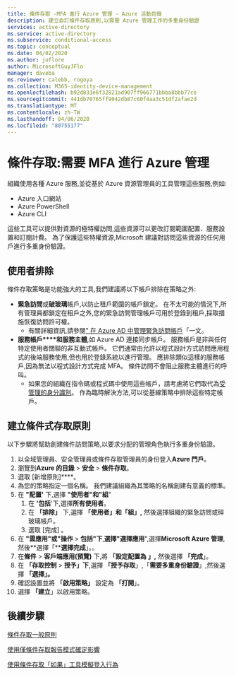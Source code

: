 ```yaml
---
title: 條件存取 -MFA 進行 Azure 管理 - Azure 活動目錄
description: 建立自訂條件存取原則,以需要 Azure 管理工作的多重身份驗證
services: active-directory
ms.service: active-directory
ms.subservice: conditional-access
ms.topic: conceptual
ms.date: 04/02/2020
ms.author: joflore
author: MicrosoftGuyJFlo
manager: daveba
ms.reviewer: calebb, rogoya
ms.collection: M365-identity-device-management
ms.openlocfilehash: b92d833e6f32821ad907ff966771bbba8bbb77ce
ms.sourcegitcommit: 441db70765ff9042db87c60f4aa3c51df2afae2d
ms.translationtype: MT
ms.contentlocale: zh-TW
ms.lasthandoff: 04/06/2020
ms.locfileid: "80755177"
---
```

# <a name="conditional-access-require-mfa-for-azure-management"></a>條件存取:需要 MFA 進行 Azure 管理

組織使用各種 Azure 服務,並從基於 Azure 資源管理員的工具管理這些服務,例如:

* Azure 入口網站
* Azure PowerShell
* Azure CLI

這些工具可以提供對資源的極特權訪問,這些資源可以更改訂閱範圍配置、服務設置和訂閱計費。 為了保護這些特權資源,Microsoft 建議對訪問這些資源的任何用戶進行多重身份驗證。

## <a name="user-exclusions"></a>使用者排除

條件存取策略是功能強大的工具,我們建議將以下帳戶排除在策略之外:

* **緊急訪問**或**破玻璃**帳戶,以防止租戶範圍的帳戶鎖定。 在不太可能的情況下,所有管理員都鎖定在租戶之外,您的緊急訪問管理帳戶可用於登錄到租戶,採取措施恢復訪問許可權。
   * 有關詳細資訊,請參閱[" 在 Azure AD 中管理緊急訪問帳戶](../users-groups-roles/directory-emergency-access.md)「一文。
* **服務帳戶****和服務主體**,如 Azure AD 連接同步帳戶。 服務帳戶是非與任何特定使用者關聯的非互動式帳戶。 它們通常由允許以程式設計方式訪問應用程式的後端服務使用,但也用於登錄系統以進行管理。 應排除類似這樣的服務帳戶,因為無法以程式設計方式完成 MFA。 條件訪問不會阻止服務主體進行的呼叫。
   * 如果您的組織在指令碼或程式碼中使用這些帳戶，請考慮將它們取代為[受管理的身分識別](../managed-identities-azure-resources/overview.md)。 作為臨時解決方法,可以從基線策略中排除這些特定帳戶。

## <a name="create-a-conditional-access-policy"></a>建立條件式存取原則

以下步驟將幫助創建條件訪問策略,以要求分配的管理角色執行多重身份驗證。

1. 以全域管理員、安全管理員或條件存取管理員的身份登入**Azure 門戶**。
1. 瀏覽到**Azure 的目錄** > **安全** > **條件存取**。
1. 選取 [新增原則]****。
1. 為您的策略指定一個名稱。 我們建議組織為其策略的名稱創建有意義的標準。
1. 在 **"配置'** 下,選擇 **"使用者"和"組**"
   1. 在 **'包括**'下,選擇**所有使用者**。
   1. 在 **「排除」** 下,選擇 **「使用者」和「組」,** 然後選擇組織的緊急訪問或碎玻璃帳戶。 
   1. 選取 [完成]  。
1. 在 **"雲應用"或"操作** > **包括"下**,**選擇"選擇應用**",選擇**Microsoft Azure 管理**,然後**選擇「****選擇完成**」。。
1. 在**條件** > **客戶端應用(預覽)** 下,將 **「設定配置為** **」,** 然後選擇 **「完成**」。
1. 在 **「存取控制** > **授予」下**,選擇 **「授予存取**」,「**需要多重身份驗證**」,然後選擇 **「選擇」。**
1. 確認設置並將 **「啟用策略」** 設定為 **「打開**」。
1. 選擇 **「建立**」以啟用策略。

## <a name="next-steps"></a>後續步驟

[條件存取一般原則](concept-conditional-access-policy-common.md)

[使用僅條件存取報告模式確定影響](howto-conditional-access-report-only.md)

[使用條件存取「如果」工具模擬登入行為](troubleshoot-conditional-access-what-if.md)
